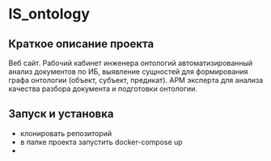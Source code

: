 # IS_ontology

## Краткое описание проекта
Веб сайт.
Рабочий кабинет инженера онтологий автоматизированный анализ документов по ИБ, выявление сущностей для формирования графа онтологии (объект, субъект, предикат).
АРМ эксперта для анализа качества разбора документа и подготовки онтологии.

## Запуск и установка
- клонировать репозиторий
- в папке проекта запустить docker-compose up
- 
